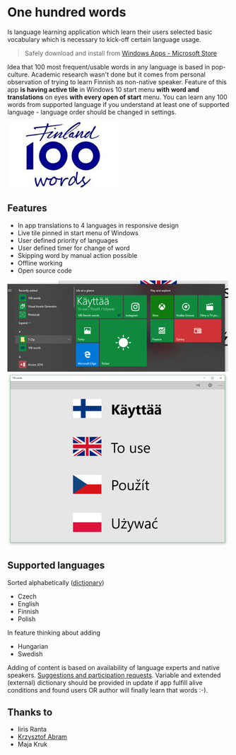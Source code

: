 # One hundred words
Is language learning application which learn their users selected basic vocabulary which is necessary to kick-off certain language usage.

> Safely download and install from [Windows Apps - Microsoft Store](https://www.microsoft.com/en-us/store/top-free/apps/pc)

Idea that 100 most frequent/usable words in any language is based in pop-culture. Academic research wasn't done but it comes from personal observation of trying to learn Finnish as non-native speaker.
Feature of this app **is having active tile** in Windows 10 start menu **with word and translations** on eyes **with every open of start** menu.
You can learn any 100 words from supported language if you understand at least one of supported language - language order should be changed in settings.

    
![100 Finnish words logo](documentation/100words-logo-250.png?raw=true "100 words")

## Features
* In app translations to 4 languages in responsive design
* Live tile pinned in start menu of Windows
* User defined priority of languages
* User defined timer for change of word
* Skipping word by manual action possible
* Offline working
* Open source code

![100 Finnish words screenshot 1](documentation/screenshot-metro-ui-thumb.png?raw=true "100 words start menu screenshot")
![100 Finnish words screenshot 2](documentation/screenshot-desktop-thumb.png?raw=true "100 words desktop app screenshot")

## Supported languages
Sorted alphabetically ([dictionary](https://github.com/microkost/100-finnish-words/blob/master/100words/Dictionary.cs))
* Czech
* English
* Finnish
* Polish

In feature thinking about adding
* Hungarian
* Swedish

Adding of content is based on availability of language experts and native speakers. [Suggestions and participation requests](https://goo.gl/forms/a72Osyz1Bpu4mqq22).
Variable and extended (external) dictionary should be provided in update if app fulfill alive conditions and found users OR author will finally learn that words :-). 

## Thanks to
* Iiris Ranta
* [Krzysztof Abram](https://github.com/ChristopherAbram)
* Maja Kruk